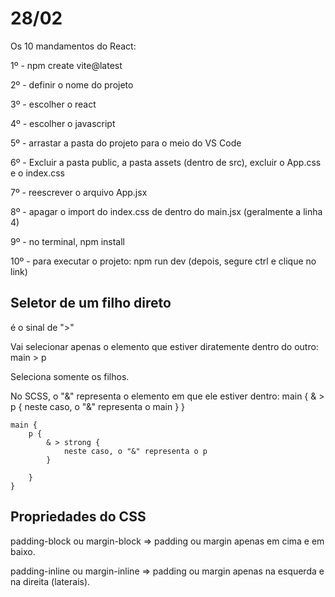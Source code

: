 # 28/02

Os 10 mandamentos do React:

1º - npm create vite@latest 

2º - definir o nome do projeto

3º - escolher o react

4º - escolher o javascript

5º - arrastar a pasta do projeto para o meio do VS Code

6º - Excluir a pasta public, a pasta assets (dentro de src), excluir o App.css e o index.css

7º - reescrever o arquivo App.jsx

8º - apagar o import do index.css de dentro do main.jsx (geralmente a linha 4)

9º - no terminal, npm install

10º - para executar o projeto: npm run dev (depois, segure ctrl e clique no link)

## Seletor de um filho direto
é o sinal de ">"

Vai selecionar apenas o elemento que estiver diratemente dentro do outro:
    main > p

Seleciona somente os filhos.

No SCSS, o "&" representa o elemento em que ele estiver dentro:
    main {
        & > p {
            neste caso, o "&" representa o main
        }
    }

    main {
        p {
            & > strong {
                neste caso, o "&" representa o p
            }

        }
    }

## Propriedades do CSS
padding-block ou margin-block => padding ou margin apenas em cima e em baixo.

padding-inline ou margin-inline => padding ou margin apenas na esquerda e na direita (laterais).